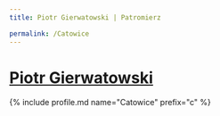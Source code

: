 ```yaml
---
title: Piotr Gierwatowski | Patromierz

permalink: /Catowice
---
```


# [Piotr Gierwatowski](https://patronite.pl/Catowice)

{% include profile.md name="Catowice" prefix="c" %}

